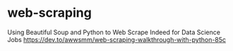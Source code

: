 # web-scraping
Using Beautiful Soup and Python to Web Scrape Indeed for Data Science Jobs
https://dev.to/awwsmm/web-scraping-walkthrough-with-python-85c
